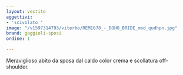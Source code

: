 ```yaml
---
layout: vestito
aggettivi:
- 'scivolato '
image: "/v1597314793/viterbo/REM1678_-_BOHO_BRIDE_mod_qudhpn.jpg"
brand: gaggioli-sposi
ordine: 1

---
```

Meraviglioso abito da sposa dal caldo color crema e scollatura off- shoulder.